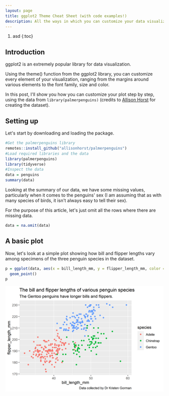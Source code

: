 ```yaml
---
layout: page
title: ggplot2 Theme Cheat Sheet (with code examples!)
description: All the ways in which you can customize your data visualizations in ggplot2.
---
```


1. asd
{:toc}

## Introduction

ggplot2 is an extremely popular library for data visualization.

Using the theme() function from the ggplot2 library, you can customize every element of your visualization, ranging from the margins around various elements to the font family, size and color.

In this post, I'll show you how you can customize your plot step by step, using the data from <code>library(palmerpenguins)</code> (credits to <a href="https://github.com/allisonhorst/palmerpenguins">Allison Horst</a> for creating the dataset).

## Setting up
Let's start by downloading and loading the package.

``` r
#Get the palmerpenguins library
remotes::install_github("allisonhorst/palmerpenguins")
#Load required libraries and the data
library(palmerpenguins)
library(tidyverse)
#Inspect the data
data = penguins
summary(data)
```

Looking at the summary of our data, we have some missing values, particularly when it comes to the penguins' sex (I am assuming that as with many species of birds, it isn't always easy to tell their sex).

For the purpose of this article, let's just omit all the rows where there are missing data.

``` r
data = na.omit(data)
```
## A basic plot

Now, let's look at a simple plot showing how bill and flipper lengths vary among specimens of the three penguin species in the dataset.

``` r
p = ggplot(data, aes(x = bill_length_mm, y = flipper_length_mm, color = species)) +
  geom_point()
p
```
![A basic penguins plot](/assets/penguins.png)
